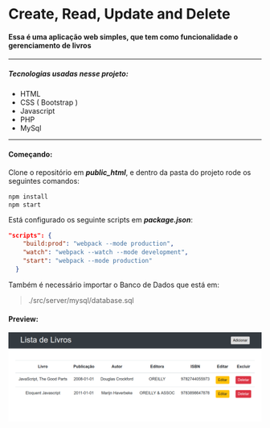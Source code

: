 # Create, Read, Update and Delete  

#### Essa é uma aplicação web simples, que tem como funcionalidade o gerenciamento de livros


***

##### Tecnologias usadas nesse projeto: 
	
* HTML
* CSS ( Bootstrap )
* Javascript
* PHP
* MySql

***

#### Começando:

Clone o repositório em **_public_html_**, e dentro da pasta do projeto rode os seguintes comandos:

```SHELL
npm install
npm start
``` 

Está configurado os seguinte scripts em **_package.json_**:

```json
"scripts": {
    "build:prod": "webpack --mode production",
    "watch": "webpack --watch --mode development",
    "start": "webpack --mode production"
  }
```

Também é necessário importar o Banco de Dados que está em:
> ./src/server/mysql/database.sql

#### Preview: 

![alt text](preview.png 'Interface')

